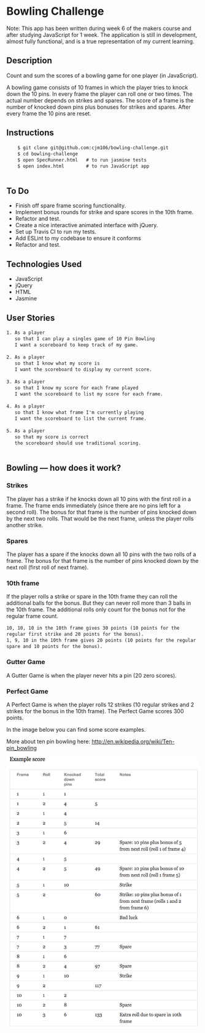 Bowling Challenge
=================

Note:  This app has been written during week 6 of the makers course and after studying JavaScript for 1 week. 
The application is still in development, almost fully functional, and is a true representation of my current learning. 

Description
-------

Count and sum the scores of a bowling game for one player (in JavaScript).

A bowling game consists of 10 frames in which the player tries to knock down the 10 pins. In every frame the player can roll one or two times. The actual number depends on strikes and spares. The score of a frame is the number of knocked down pins plus bonuses for strikes and spares. After every frame the 10 pins are reset.


Instructions
-------

```
    $ git clone git@github.com:cjm106/bowling-challenge.git
    $ cd bowling-challenge
    $ open SpecRunner.html   # to run jasmine tests
    $ open index.html        # to run JavaScript app
     
```    

To Do
-------
  * Finish off spare frame scoring functionality.
  * Implement bonus rounds for strike and spare scores in the 10th frame.
  * Refactor and test.
  * Create a nice interactive animated interface with jQuery.
  * Set up Travis CI to run my tests.
  * Add ESLint to my codebase to ensure it conforms
  * Refactor and test.
  
 Technologies Used
------- 
  
 * JavaScript
 * jQuery
 * HTML
 * Jasmine

User Stories
------- 

```
1. As a player
   so that I can play a singles game of 10 Pin Bowling
   I want a scoreboard to keep track of my game.

2. As a player
   so that I know what my score is 
   I want the scoreboard to display my current score.
   
3. As a player
   so that I know my score for each frame played
   I want the scoreboard to list my score for each frame.
   
4. As a player
   so that I know what frame I'm currently playing
   I want the scoreboard to list the current frame.

5. As a player
   so that my score is correct
   the scoreboard should use traditional scoring.
   
 ```  
   
## Bowling — how does it work?

### Strikes

The player has a strike if he knocks down all 10 pins with the first roll in a frame. The frame ends immediately (since there are no pins left for a second roll). The bonus for that frame is the number of pins knocked down by the next two rolls. That would be the next frame, unless the player rolls another strike.

### Spares

The player has a spare if the knocks down all 10 pins with the two rolls of a frame. The bonus for that frame is the number of pins knocked down by the next roll (first roll of next frame).

### 10th frame

If the player rolls a strike or spare in the 10th frame they can roll the additional balls for the bonus. But they can never roll more than 3 balls in the 10th frame. The additional rolls only count for the bonus not for the regular frame count.

    10, 10, 10 in the 10th frame gives 30 points (10 points for the regular first strike and 20 points for the bonus).
    1, 9, 10 in the 10th frame gives 20 points (10 points for the regular spare and 10 points for the bonus).

### Gutter Game

A Gutter Game is when the player never hits a pin (20 zero scores).

### Perfect Game

A Perfect Game is when the player rolls 12 strikes (10 regular strikes and 2 strikes for the bonus in the 10th frame). The Perfect Game scores 300 points.

In the image below you can find some score examples.

More about ten pin bowling here: http://en.wikipedia.org/wiki/Ten-pin_bowling

![Ten Pin Score Example](images/example_ten_pin_scoring.png)
